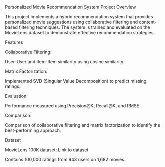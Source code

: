 Personalized Movie Recommendation System
Project Overview

This project implements a hybrid recommendation system that provides personalized movie suggestions using collaborative filtering and content-based filtering techniques. The system is trained and evaluated on the MovieLens dataset to demonstrate effective recommendation strategies.

Features

Collaborative Filtering:

User-User and Item-Item similarity using cosine similarity.

Matrix Factorization:

Implemented SVD (Singular Value Decomposition) to predict missing ratings.

Evaluation:

Performance measured using Precision@K, Recall@K, and RMSE.

Comparison:

Comparison of collaborative filtering and matrix factorization to identify the best-performing approach.

Dataset

MovieLens 100K dataset: Link to dataset

Contains 100,000 ratings from 943 users on 1,682 movies.
